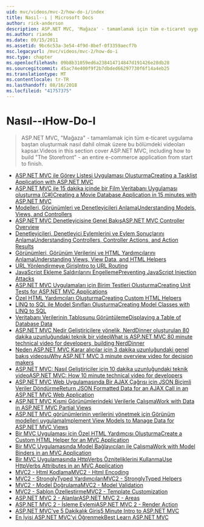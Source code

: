 ```yaml
---
uid: mvc/videos/mvc-2/how-do-i/index
title: Nasıl--ı | Microsoft Docs
author: rick-anderson
description: ASP.NET MVC, 'Mağaza' - tamamlamak için tüm e-ticaret uygulama baştan oluşturmak nasıl dahil olmak üzere bu bölümdeki videoları kapsar.
ms.author: riande
ms.date: 09/15/2011
ms.assetid: 9bc6c53a-3e54-4f9d-8bef-0f3359aecf7b
msc.legacyurl: /mvc/videos/mvc-2/how-do-i
msc.type: chapter
ms.openlocfilehash: 09b8b31059ed6a238414714847d191426e28db28
ms.sourcegitcommit: 45ac74e400f9f2b7dbded66297730f6f14a4eb25
ms.translationtype: MT
ms.contentlocale: tr-TR
ms.lasthandoff: 08/16/2018
ms.locfileid: "41757375"
---
```

<a name="how-do-i"></a><span data-ttu-id="505d7-103">Nasıl--ı</span><span class="sxs-lookup"><span data-stu-id="505d7-103">How-Do-I</span></span>
====================
> <span data-ttu-id="505d7-104">ASP.NET MVC, "Mağaza" - tamamlamak için tüm e-ticaret uygulama baştan oluşturmak nasıl dahil olmak üzere bu bölümdeki videoları kapsar.</span><span class="sxs-lookup"><span data-stu-id="505d7-104">Videos in this section cover ASP.NET MVC, including how to build "The Storefront" - an entire e-commerce application from start to finish.</span></span>


- [<span data-ttu-id="505d7-105">ASP.NET MVC ile Görev Listesi Uygulaması Oluşturma</span><span class="sxs-lookup"><span data-stu-id="505d7-105">Creating a Tasklist Application with ASP.NET MVC</span></span>](creating-a-tasklist-application-with-aspnet-mvc.md)
- [<span data-ttu-id="505d7-106">ASP.NET MVC ile 15 dakika içinde bir Film Veritabanı Uygulaması oluşturma (C#)</span><span class="sxs-lookup"><span data-stu-id="505d7-106">Creating a Movie Database Application in 15 minutes with ASP.NET MVC</span></span>](creating-a-movie-database-application-in-15-minutes-with-aspnet-mvc.md)
- [<span data-ttu-id="505d7-107">Modelleri, Görünümleri ve Denetleyicileri Anlama</span><span class="sxs-lookup"><span data-stu-id="505d7-107">Understanding Models, Views, and Controllers</span></span>](understanding-models-views-and-controllers.md)
- [<span data-ttu-id="505d7-108">ASP.NET MVC Denetleyicisine Genel Bakış</span><span class="sxs-lookup"><span data-stu-id="505d7-108">ASP.NET MVC Controller Overview</span></span>](aspnet-mvc-controller-overview.md)
- [<span data-ttu-id="505d7-109">Denetleyicileri, Denetleyici Eylemlerini ve Eylem Sonuçlarını Anlama</span><span class="sxs-lookup"><span data-stu-id="505d7-109">Understanding Controllers, Controller Actions, and Action Results</span></span>](understanding-controllers-controller-actions-and-action-results.md)
- [<span data-ttu-id="505d7-110">Görünümleri, Görünüm Verilerini ve HTML Yardımcılarını Anlama</span><span class="sxs-lookup"><span data-stu-id="505d7-110">Understanding Views, View Data, and HTML Helpers</span></span>](understanding-views-view-data-and-html-helpers.md)
- [<span data-ttu-id="505d7-111">URL Yönlendirmeye Giriş</span><span class="sxs-lookup"><span data-stu-id="505d7-111">Intro to URL Routing</span></span>](an-introduction-to-url-routing.md)
- [<span data-ttu-id="505d7-112">JavaScript Ekleme Saldırılarını Engelleme</span><span class="sxs-lookup"><span data-stu-id="505d7-112">Preventing JavaScript Injection Attacks</span></span>](preventing-javascript-injection-attacks.md)
- [<span data-ttu-id="505d7-113">ASP.NET MVC Uygulamaları için Birim Testleri Oluşturma</span><span class="sxs-lookup"><span data-stu-id="505d7-113">Creating Unit Tests for ASP.NET MVC Applications</span></span>](creating-unit-tests-for-aspnet-mvc-applications.md)
- [<span data-ttu-id="505d7-114">Özel HTML Yardımcıları Oluşturma</span><span class="sxs-lookup"><span data-stu-id="505d7-114">Creating Custom HTML Helpers</span></span>](creating-custom-html-helpers.md)
- [<span data-ttu-id="505d7-115">LINQ to SQL ile Model Sınıfları Oluşturma</span><span class="sxs-lookup"><span data-stu-id="505d7-115">Creating Model Classes with LINQ to SQL</span></span>](creating-model-classes-with-linq-to-sql.md)
- [<span data-ttu-id="505d7-116">Veritabanı Verilerinin Tablosunu Görüntüleme</span><span class="sxs-lookup"><span data-stu-id="505d7-116">Displaying a Table of Database Data</span></span>](displaying-a-table-of-database-data.md)
- [<span data-ttu-id="505d7-117">ASP.NET MVC Nedir Geliştiricilere yönelik, NerdDinner oluşturulan 80 dakika uzunluğundaki teknik bir video</span><span class="sxs-lookup"><span data-stu-id="505d7-117">What is ASP.NET MVC 80 minute technical video for developers, building NerdDinner</span></span>](what-is-aspnet-mvc-80-minute-technical-video-for-developers-building-nerddinner.md)
- [<span data-ttu-id="505d7-118">Neden ASP.NET MVC Karar alıcılar için 3 dakika uzunluğundaki genel bakış videosu</span><span class="sxs-lookup"><span data-stu-id="505d7-118">Why ASP.NET MVC 3 minute overview video for decision makers</span></span>](why-aspnet-mvc-3-minute-overview-video-for-decision-makers.md)
- [<span data-ttu-id="505d7-119">ASP.NET MVC: Nasıl Geliştiriciler için 10 dakika uzunluğundaki teknik video</span><span class="sxs-lookup"><span data-stu-id="505d7-119">ASP.NET MVC: How 10 minute technical video for developers</span></span>](aspnet-mvc-how-10-minute-technical-video-for-developers.md)
- [<span data-ttu-id="505d7-120">ASP.NET MVC Web Uygulamasında Bir AJAX Çağrısı için JSON Biçimli Veriler Döndürme</span><span class="sxs-lookup"><span data-stu-id="505d7-120">Return JSON Formatted Data for an AJAX Call in an ASP.NET MVC Web Application</span></span>](how-do-i-return-json-formatted-data-for-an-ajax-call-in-an-aspnet-mvc-web-application.md)
- [<span data-ttu-id="505d7-121">ASP.NET MVC Kısmi Görünümlerindeki Verilerle Çalışma</span><span class="sxs-lookup"><span data-stu-id="505d7-121">Work with Data in ASP.NET MVC Partial Views</span></span>](how-do-i-work-with-data-in-aspnet-mvc-partial-views.md)
- [<span data-ttu-id="505d7-122">ASP.NET MVC görünümlerinin verilerini yönetmek için Görünüm modelleri uygulama</span><span class="sxs-lookup"><span data-stu-id="505d7-122">Implement View Models to Manage Data for ASP.NET MVC Views</span></span>](how-do-i-implement-view-models-to-manage-data-for-aspnet-mvc-views.md)
- [<span data-ttu-id="505d7-123">Bir MVC Uygulaması için Özel HTML Yardımcısı Oluşturma</span><span class="sxs-lookup"><span data-stu-id="505d7-123">Create a Custom HTML Helper for an MVC Application</span></span>](how-do-i-create-a-custom-html-helper-for-an-mvc-application.md)
- [<span data-ttu-id="505d7-124">Bir MVC Uygulamasında Model Bağlayıcıları ile Çalışma</span><span class="sxs-lookup"><span data-stu-id="505d7-124">Work with Model Binders in an MVC Application</span></span>](how-do-i-work-with-model-binders-in-an-mvc-application.md)
- [<span data-ttu-id="505d7-125">Bir MVC Uygulamasında HttpVerbs Özniteliklerini Kullanma</span><span class="sxs-lookup"><span data-stu-id="505d7-125">Use HttpVerbs Attributes in an MVC Application</span></span>](how-do-i-use-httpverbs-attributes-in-an-mvc-application.md)
- [<span data-ttu-id="505d7-126">MVC2 - Html Kodlama</span><span class="sxs-lookup"><span data-stu-id="505d7-126">MVC2 - Html Encoding</span></span>](mvc2-html-encoding.md)
- [<span data-ttu-id="505d7-127">MVC2 - StronglyTyped Yardımcıları</span><span class="sxs-lookup"><span data-stu-id="505d7-127">MVC2 - StronglyTyped Helpers</span></span>](mvc2-stronglytyped-helpers.md)
- [<span data-ttu-id="505d7-128">MVC2 - Model Doğrulama</span><span class="sxs-lookup"><span data-stu-id="505d7-128">MVC2 - Model Validation</span></span>](mvc2-model-validation.md)
- [<span data-ttu-id="505d7-129">MVC2 - Şablon Özelleştirme</span><span class="sxs-lookup"><span data-stu-id="505d7-129">MVC2 - Template Customization</span></span>](mvc2-template-customization.md)
- [<span data-ttu-id="505d7-130">ASP.NET MVC 2 - Alanlar</span><span class="sxs-lookup"><span data-stu-id="505d7-130">ASP.NET MVC 2 - Areas</span></span>](aspnet-mvc-2-areas.md)
- [<span data-ttu-id="505d7-131">ASP.NET MVC 2 - İşleme Eylemi</span><span class="sxs-lookup"><span data-stu-id="505d7-131">ASP.NET MVC 2 - Render Action</span></span>](aspnet-mvc-2-render-action.md)
- [<span data-ttu-id="505d7-132">ASP.NET MVC’ye 5 Dakikalık Giriş</span><span class="sxs-lookup"><span data-stu-id="505d7-132">5 Minute Intro to ASP.NET MVC</span></span>](5-minute-introduction-to-aspnet-mvc.md)
- [<span data-ttu-id="505d7-133">En İyisi ASP.NET MVC’yi Öğrenmek</span><span class="sxs-lookup"><span data-stu-id="505d7-133">Best Learn ASP.NET MVC</span></span>](how-to-best-learn-asp-net-mvc.md)
